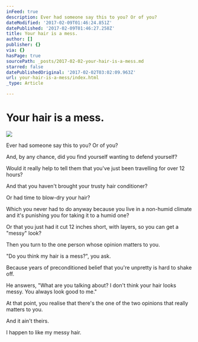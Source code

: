 ```yaml
---
inFeed: true
description: Ever had someone say this to you? Or of you?
dateModified: '2017-02-09T01:46:24.851Z'
datePublished: '2017-02-09T01:46:27.258Z'
title: Your hair is a mess.
author: []
publisher: {}
via: {}
hasPage: true
sourcePath: _posts/2017-02-02-your-hair-is-a-mess.md
starred: false
datePublishedOriginal: '2017-02-02T03:02:09.963Z'
url: your-hair-is-a-mess/index.html
_type: Article

---
```

# Your hair is a mess.
![](https://the-grid-user-content.s3-us-west-2.amazonaws.com/d740ba2f-0f32-485e-ac94-4a8161b9614f.jpg)

Ever had someone say this to you? Or of you?

And, by any chance, did you find yourself wanting to defend yourself?

Would it really help to tell them that you've just been travelling for over 12 hours?

And that you haven't brought your trusty hair conditioner?

Or had time to blow-dry your hair? 

Which you never had to do anyway because you live in a non-humid climate and it's punishing you for taking it to a humid one?

Or that you just had it cut 12 inches short, with layers, so you can get a "messy" look?

Then you turn to the one person whose opinion matters to you.

"Do you think my hair is a mess?", you ask. 

Because years of preconditioned belief that you're unpretty is hard to shake off.

He answers, "What are you talking about? I don't think your hair looks messy. You always look good to me."

At that point, you realise that there's the one of the two opinions that really matters to you. 

And it ain't theirs.

I happen to like my messy hair.